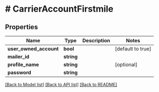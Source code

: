 # # CarrierAccountFirstmile

## Properties

Name | Type | Description | Notes
------------ | ------------- | ------------- | -------------
**user_owned_account** | **bool** |  | [default to true]
**mailer_id** | **string** |  |
**profile_name** | **string** |  | [optional]
**password** | **string** |  |

[[Back to Model list]](../../README.md#models) [[Back to API list]](../../README.md#endpoints) [[Back to README]](../../README.md)
